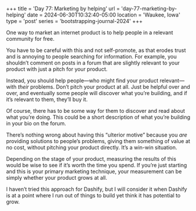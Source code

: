 +++
title = 'Day 77: Marketing by helping'
url = 'day-77-marketing-by-helping'
date = 2024-06-30T10:32:40-05:00
location = 'Waukee, Iowa'
type = 'post'
series = 'bootstrapping-journal-2024'
+++

One way to market an internet product is to help people in a relevant community for free.

You have to be careful with this and not self-promote, as that erodes trust and is annoying to people searching for information. For example, you shouldn’t comment on posts in a forum that are slightly relevant to your product with just a pitch for your product.

Instead, you should help people—who might find your product relevant—with *their* problems. Don’t pitch your product at all. Just be helpful over and over, and eventually some people will discover what you’re building, and if it’s relevant to them, they’ll buy it.

Of course, there has to be some way for them to discover and read about what you’re doing. This could be a short description of what you’re building in your bio on the forum.

There’s nothing wrong about having this “ulterior motive” because you *are* providing solutions to people’s problems, giving them something of value at no cost, without pitching your product directly. It’s a win-win situation.

Depending on the stage of your product, measuring the results of this would be wise to see if it’s worth the time you spend. If you’re just starting and this is your primary marketing technique, your measurement can be simply whether your product grows at all.

I haven’t tried this approach for Dashify, but I will consider it when Dashify is at a point where I run out of things to build yet think it has potential to grow.
